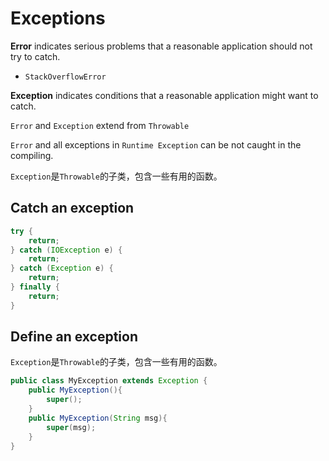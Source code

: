 <extoc></extoc>

# Exceptions

**Error** indicates serious problems that a reasonable application should not try to catch.

- `StackOverflowError`

**Exception** indicates conditions that a reasonable application might want to catch.

`Error` and `Exception` extend from `Throwable`

`Error` and all exceptions in `Runtime Exception` can be not caught in the compiling.

`Exception`是`Throwable`的子类，包含一些有用的函数。
## Catch an exception

```java
try {
    return;
} catch (IOException e) {
    return;
} catch (Exception e) {
    return;
} finally {
    return;
}
```

## Define an exception

`Exception`是`Throwable`的子类，包含一些有用的函数。

```java
public class MyException extends Exception {
    public MyException(){
        super();
    }
    public MyException(String msg){
        super(msg);
    }
}
```

